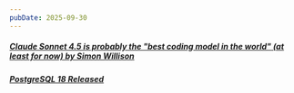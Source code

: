 ```yaml
---
pubDate: 2025-09-30
---
```


##### [Claude Sonnet 4.5 is probably the "best coding model in the world" (at least for now) by Simon Willison](https://simonwillison.net/2025/Sep/29/claude-sonnet-4-5/)
##### [PostgreSQL 18 Released](https://www.postgresql.org/about/news/postgresql-18-released-3142/)